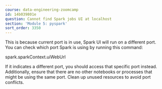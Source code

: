 ```yaml
---
course: data-engineering-zoomcamp
id: 14b039801e
question: Cannot find Spark jobs UI at localhost
section: 'Module 5: pyspark'
sort_order: 3350
---
```


This is because current port is in use, Spark UI will run on a different port. You can check which port Spark is using by running this command:

spark.sparkContext.uiWebUrl

If it indicates a different port, you should access that specific port instead.  Additionally, ensure that there are no other notebooks or processes that might be using the same port. Clean up unused resources to avoid port conflicts.

